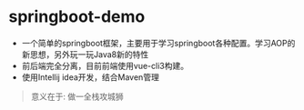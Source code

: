 # springboot-demo

* 一个简单的springboot框架，主要用于学习springboot各种配置。学习AOP的新思想，另外玩一玩Java8新的特性
* 前后端完全分离，目前前端使用vue-cli3构建。
* 使用Intellij idea开发，结合Maven管理

> 意义在于: 做一全栈攻城狮
